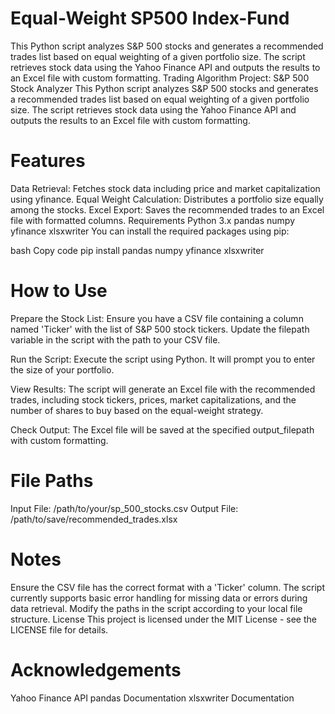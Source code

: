 # Equal-Weight SP500 Index-Fund
This Python script analyzes S&P 500 stocks and generates a recommended trades list based on equal weighting of a given portfolio size. The script retrieves stock data using the Yahoo Finance API and outputs the results to an Excel file with custom formatting.
Trading Algorithm Project: S&P 500 Stock Analyzer
This Python script analyzes S&P 500 stocks and generates a recommended trades list based on equal weighting of a given portfolio size. The script retrieves stock data using the Yahoo Finance API and outputs the results to an Excel file with custom formatting.

# Features
Data Retrieval: Fetches stock data including price and market capitalization using yfinance.
Equal Weight Calculation: Distributes a portfolio size equally among the stocks.
Excel Export: Saves the recommended trades to an Excel file with formatted columns.
Requirements
Python 3.x
pandas
numpy
yfinance
xlsxwriter
You can install the required packages using pip:

bash
Copy code
pip install pandas numpy yfinance xlsxwriter

# How to Use
Prepare the Stock List: Ensure you have a CSV file containing a column named 'Ticker' with the list of S&P 500 stock tickers. Update the filepath variable in the script with the path to your CSV file.

Run the Script: Execute the script using Python. It will prompt you to enter the size of your portfolio.

View Results: The script will generate an Excel file with the recommended trades, including stock tickers, prices, market capitalizations, and the number of shares to buy based on the equal-weight strategy.

Check Output: The Excel file will be saved at the specified output_filepath with custom formatting.


# File Paths
Input File: /path/to/your/sp_500_stocks.csv
Output File: /path/to/save/recommended_trades.xlsx

# Notes
Ensure the CSV file has the correct format with a 'Ticker' column.
The script currently supports basic error handling for missing data or errors during data retrieval.
Modify the paths in the script according to your local file structure.
License
This project is licensed under the MIT License - see the LICENSE file for details.

# Acknowledgements
Yahoo Finance API
pandas Documentation
xlsxwriter Documentation
